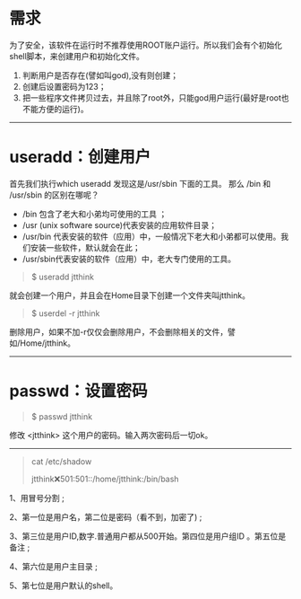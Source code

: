 # 需求

为了安全，该软件在运行时不推荐使用ROOT账户运行。所以我们会有个初始化shell脚本，来创建用户和初始化文件。

1. 判断用户是否存在\(譬如叫god\),没有则创建；
2. 创建后设置密码为123；
3. 把一些程序文件拷贝过去，并且除了root外，只能god用户运行\(最好是root也不能方便的运行\)。

---

# useradd：创建用户

首先我们执行which useradd 发现这是/usr/sbin 下面的工具。 那么 /bin 和 /usr/sbin 的区别在哪呢？

* /bin 包含了老大和小弟均可使用的工具 ；
* /usr \(unix software source\)代表安装的应用软件目录；
* /usr/bin 代表安装的软件（应用）中，一般情况下老大和小弟都可以使用。我们安装一些软件，默认就会在此；
* /usr/sbin代表安装的软件（应用）中，老大专门使用的工具。

> $ useradd jtthink

就会创建一个用户，并且会在Home目录下创建一个文件夹叫jtthink。

> $ userdel -r jtthink

删除用户，如果不加-r仅仅会删除用户，不会删除相关的文件，譬如/Home/jtthink。

---

# passwd：设置密码

> $ passwd jtthink

修改 &lt;jtthink&gt; 这个用户的密码。输入两次密码后一切ok。

---

> cat /etc/shadow
>
> jtthink:x:501:501::/home/jtthink:/bin/bash

1、用冒号分割;

2、第一位是用户名，第二位是密码（看不到，加密了\);

3、第三位是用户ID,数字.普通用户都从500开始。第四位是用户组ID 。第五位是备注;

4、第六位是用户主目录;

5、第七位是用户默认的shell。

